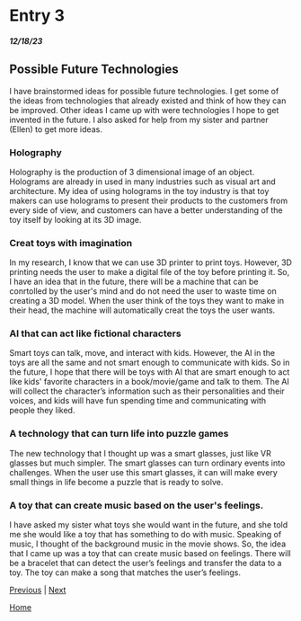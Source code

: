 # Entry 3
##### 12/18/23

## Possible Future Technologies 
I have brainstormed ideas for possible future technologies. I get some of the ideas from technologies that already existed and think of how they can be improved. Other ideas I came up with were technologies I hope to get invented in the future. I also asked for help from my sister and partner (Ellen) to get more ideas. 


### Holography 
Holography is the production of 3 dimensional image of an object. Holograms are already in used in many industries such as visual art and architecture. My idea of using holograms in the toy industry is that toy makers can use holograms to present their products to the customers from every side of view, and customers can have a better understanding of the toy itself by looking at its 3D image. 

### Creat toys with imagination 
In my research, I know that we can use 3D printer to print toys. However, 3D printing needs the user to make a digital file of the toy before printing it. So, I have an idea that in the future, there will be a machine that can be conrtolled by the user's mind and do not need the user to waste time on creating a 3D model. When the user think of the toys they want to make in their head, the machine will automatically creat the toys the user wants. 

### AI that can act like fictional characters 
Smart toys can talk, move, and interact with kids. However, the AI in the toys are all the same and not smart enough to communicate with kids. So in the future, I hope that there will be toys with AI that are smart enough to act like kids' favorite characters in a book/movie/game and talk to them. The AI will collect the character’s information such as their personalities and their voices, and kids will have fun spending time and communicating with people they liked. 

### A technology that can turn life into puzzle games 
The new technology that I thought up was a smart glasses, just like VR glasses but much simpler. The smart glasses can turn ordinary events into challenges. When the user use this smart glasses, it can will make every small things in life become a puzzle that is ready to solve. 

### A toy that can create music based on the user's feelings.
I have asked my sister what toys she would want in the future, and she told me she would like a toy that has something to do with music. Speaking of music, I thought of the background music in the movie shows. So, the idea that I came up was a toy that can create music based on feelings. There will be a bracelet that can detect the user’s feelings and transfer the data to a toy. The toy can make a song that matches the user’s feelings.






[Previous](entry02.md) | [Next](entry04.md)

[Home](../README.md)